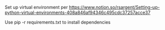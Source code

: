 
Set up virtual environment per https://www.notion.so/rsargent/Setting-up-python-virtual-environments-408a846af94346c495cdc37257acce37

Use 
pip -r requirements.txt
to install dependencies
